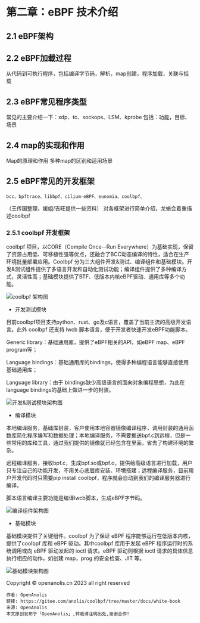 # 第二章：eBPF 技术介绍

## 2.1 eBPF架构

## 2.2 eBPF加载过程
从代码到可执行程序，包括编译字节码，解析，map创建，程序加载，关联与挂载

## 2.3 eBPF常见程序类型
常见的主要介绍一下：xdp、tc、sockops、LSM、kprobe
包括：功能，目标、场景

## 2.4 map的实现和作用
Map的原理和作用
多种map的区别和适用场景

## 2.5 eBPF常见的开发框架 
    bcc、bpftrace、libbpf、cilium-eBPF、eunomia、coolbpf、
   （王传国整理，媛姐/吉旺提供一些资料）
对各框架进行简单介绍，龙蜥会着重描述coolbpf


### 2.5.1 coolbpf 开发框架

coolbpf 项目，以CORE（Compile Once--Run Everywhere）为基础实现，保留了资源占用低、可移植性强等优点，还融合了BCC动态编译的特性，适合在生产环境批量部署应用。Coolbpf 分为三大组件开发&测试、编译组件和基础模块。开发&测试组件提供了多语言开发和自动化测试功能；编译组件提供了多种编译方式，灵活性高；基础模块提供了BTF、低版本内核eBPF驱动、通用库等多个功能。

![coolbpf 架构图](../images/coolbpf-framework.png)


* 开发测试模块

目前coolbpf项目支持python、rust、go及c语言，覆盖了当前主流的高级开发语言。此外 coolbpf 还支持 lwcb 脚本语言，便于开发者快速开发eBPF功能脚本。

Generic library：基础通用库，提供了eBPF相关的API，如eBPF map、eBPF program等；

Language bindings：基础通用库的bindings，使得多种编程语言能够直接使用基础通用库；

Language library：由于 bindings缺少高级语言的面向对象编程思想，为此在language bindings的基础上做进一步的封装。


![开发&测试模块架构图](../images/coolbpf-dev-fw.png)

* 编译模块

本地编译服务，基础库封装，客户使用本地容器镜像编译程序，调用封装的通用函数库简化程序编写和数据处理；本地编译服务，不需要推送bpf.c到远程，但是一些常用的库和工具，通过我们提供的镜像就已经包含在里面，省去了构建环境的繁杂。

远程编译服务，接收bpf.c，生成bpf.so或bpf.o，提供给高级语言进行加载，用户只专注自己的功能开发，不用关心底层库安装、环境搭建；远程编译服务，目前用户开发代码时只需要pip install coolbpf，程序就会自动到我们的编译服务器进行编译。

脚本语言编译主要功能是编译lwcb脚本，生成eBPF字节码。

![编译组件架构图](../images/coolbpf-compile-fw.png)



* 基础模块

基础模块提供了关键组件。coolbpf 为了保证 eBPF 程序能够运行在低版本内核，提供了coolbpf 库和 eBPF 驱动。其中coolbpf 库用于发起 eBPF 程序运行时的系统调用或向 eBPF 驱动发起的 ioctl 请求。eBPF 驱动则根据 ioctl 请求的具体信息执行相应的动作，如创建 map，prog 的安全检查、JIT 等。

![基础模块架构图](../images/coolbpf-base-fw.png)


<footer>
<span class="copyright">Copyright © openanolis.cn 2023 all right reserved</span>

<pre><code class="footer-code">作者: OpenAnolis
链接: https://gitee.com/anolis/coolbpf/tree/master/docs/white-book
来源: OpenAnolis
本文原创发布于「OpenAnolis」,转载请注明出处,谢谢合作!
</code></pre>
</footer>
